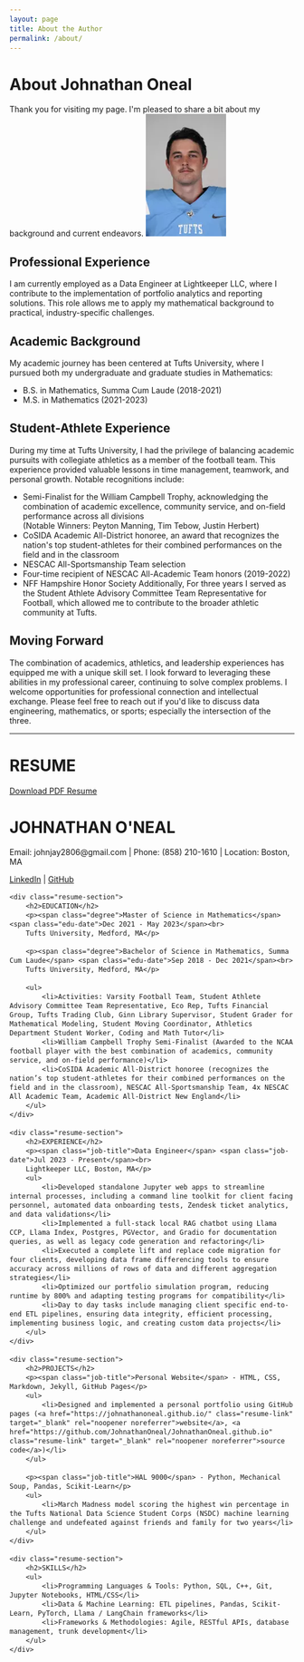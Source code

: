 ```yaml
---
layout: page
title: About the Author
permalink: /about/
---
```

# About Johnathan Oneal
Thank you for visiting my page. I'm pleased to share a bit about my background and current endeavors.
<img src="/assets/headshot.png" class="author-image" alt="Johnathan Oneal">
## Professional Experience
I am currently employed as a Data Engineer at Lightkeeper LLC, where I contribute to the implementation of portfolio analytics and reporting solutions. This role allows me to apply my mathematical background to practical, industry-specific challenges.
## Academic Background
My academic journey has been centered at Tufts University, where I pursued both my undergraduate and graduate studies in Mathematics:
- B.S. in Mathematics, Summa Cum Laude (2018-2021)
- M.S. in Mathematics (2021-2023)
## Student-Athlete Experience
During my time at Tufts University, I had the privilege of balancing academic pursuits with collegiate athletics as a member of the football team. This experience provided valuable lessons in time management, teamwork, and personal growth.
Notable recognitions include:
- Semi-Finalist for the William Campbell Trophy, acknowledging the combination of academic excellence, community service, and on-field performance across all divisions\
  (Notable Winners: Peyton Manning, Tim Tebow, Justin Herbert)
- CoSIDA Academic All-District honoree, an award that recognizes the nation's top student-athletes for their combined performances on the field and in the classroom
- NESCAC All-Sportsmanship Team selection
- Four-time recipient of NESCAC All-Academic Team honors (2019-2022)
- NFF Hampshire Honor Society
Additionally, For three years I served as the Student Athlete Advisory Committee Team Representative for Football, which allowed me to contribute to the broader athletic community at Tufts.
## Moving Forward
The combination of academics, athletics, and leadership experiences has equipped me with a unique skill set. I look forward to leveraging these abilities in my professional career, continuing to solve complex problems.
I welcome opportunities for professional connection and intellectual exchange. Please feel free to reach out if you'd like to discuss data engineering, mathematics, or sports; especially the intersection of the three.

<hr class="resume-divider">

# RESUME
<a href="/assets/resume/johnathan-oneal-resume.pdf" class="resume-download-button" target="_blank" rel="noopener noreferrer">Download PDF Resume</a>

<div class="resume-container">
    <div class="resume-header">
        <h1>JOHNATHAN O'NEAL</h1>
        <div class="contact-info">
            <p>Email: johnjay2806@gmail.com | Phone: (858) 210-1610 | Location: Boston, MA</p>
            <p><a href="https://www.linkedin.com/in/johnathan-oneal/" class="resume-link" target="_blank" rel="noopener noreferrer">LinkedIn</a> | <a href="https://github.com/JohnathanOneal" class="resume-link" target="_blank" rel="noopener noreferrer">GitHub</a></p>
        </div>
    </div>

    <div class="resume-section">
        <h2>EDUCATION</h2>
        <p><span class="degree">Master of Science in Mathematics</span> <span class="edu-date">Dec 2021 - May 2023</span><br>
        Tufts University, Medford, MA</p>
        
        <p><span class="degree">Bachelor of Science in Mathematics, Summa Cum Laude</span> <span class="edu-date">Sep 2018 - Dec 2021</span><br>
        Tufts University, Medford, MA</p>
        
        <ul>
            <li>Activities: Varsity Football Team, Student Athlete Advisory Committee Team Representative, Eco Rep, Tufts Financial Group, Tufts Trading Club, Ginn Library Supervisor, Student Grader for Mathematical Modeling, Student Moving Coordinator, Athletics Department Student Worker, Coding and Math Tutor</li>
            <li>William Campbell Trophy Semi-Finalist (Awarded to the NCAA football player with the best combination of academics, community service, and on-field performance)</li>
            <li>CoSIDA Academic All-District honoree (recognizes the nation’s top student-athletes for their combined performances on the field and in the classroom), NESCAC All-Sportsmanship Team, 4x NESCAC All Academic Team, Academic All-District New England</li>
        </ul>
    </div>

    <div class="resume-section">
        <h2>EXPERIENCE</h2>
        <p><span class="job-title">Data Engineer</span> <span class="job-date">Jul 2023 - Present</span><br>
        Lightkeeper LLC, Boston, MA</p>
        <ul>
            <li>Developed standalone Jupyter web apps to streamline internal processes, including a command line toolkit for client facing personnel, automated data onboarding tests, Zendesk ticket analytics, and data validations</li>
            <li>Implemented a full-stack local RAG chatbot using Llama CCP, Llama Index, Postgres, PGVector, and Gradio for documentation queries, as well as legacy code generation and refactoring</li>
            <li>Executed a complete lift and replace code migration for four clients, developing data frame differencing tools to ensure accuracy across millions of rows of data and different aggregation strategies</li>
            <li>Optimized our portfolio simulation program, reducing runtime by 800% and adapting testing programs for compatibility</li>
            <li>Day to day tasks include managing client specific end-to-end ETL pipelines, ensuring data integrity, efficient processing, implementing business logic, and creating custom data projects</li>
        </ul>
    </div>

    <div class="resume-section">
        <h2>PROJECTS</h2>
        <p><span class="job-title">Personal Website</span> - HTML, CSS, Markdown, Jekyll, GitHub Pages</p>
        <ul>
            <li>Designed and implemented a personal portfolio using GitHub pages (<a href="https://johnathanoneal.github.io/" class="resume-link" target="_blank" rel="noopener noreferrer">website</a>, <a href="https://github.com/JohnathanOneal/JohnathanOneal.github.io" class="resume-link" target="_blank" rel="noopener noreferrer">source code</a>)</li>
        </ul>
        
        <p><span class="job-title">HAL 9000</span> - Python, Mechanical Soup, Pandas, Scikit-Learn</p>
        <ul>
            <li>March Madness model scoring the highest win percentage in the Tufts National Data Science Student Corps (NSDC) machine learning challenge and undefeated against friends and family for two years</li>
        </ul>
    </div>

    <div class="resume-section">
        <h2>SKILLS</h2>
        <ul>
            <li>Programming Languages & Tools: Python, SQL, C++, Git, Jupyter Notebooks, HTML/CSS</li>
            <li>Data & Machine Learning: ETL pipelines, Pandas, Scikit-Learn, PyTorch, Llama / LangChain frameworks</li>
            <li>Frameworks & Methodologies: Agile, RESTful APIs, database management, trunk development</li>
        </ul>
    </div>
</div>